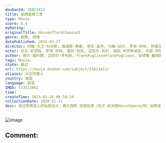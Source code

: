 ```yaml
---
doubanId: 25823412
title: 纸牌屋第三季
type: Movie
score: 8.4
myRating: 
originalTitle: HouseofCardsSeason3
genre: 剧情, 惊悚
datePublished: 2015-02-27
director: 约翰·大卫·科尔斯, 詹姆斯·弗雷, 塔克·盖茨, 约翰·达尔, 罗宾·怀特, 阿格涅丝卡·霍兰
actor: 凯文·史派西, 罗宾·怀特, 莫莉·帕克, 迈克尔·凯利, 瑞秋·布罗斯纳安, 杰妮·阿特金森, 内森·达罗, 康斯坦斯·齐默, 德里克·塞西尔, 拉斯·米克尔森, 伊丽莎白·玛维尔, 奥莉维亚·卢卡尔迪, 莫赞·玛诺, 雷格·, 马赫沙拉·阿里, 伊萨·戴维斯, 丹·弗兰科, 克里斯蒂安·卡玛戈, 阿莱西娅·苏什科, 普娜·贾甘纳坦, 肖恩·多伊尔, 约翰·道曼, 本尼托·马丁内斯, 金·迪肯斯, 克里斯蒂娜·林德, 保罗·斯帕克斯, 史蒂芬·寇贝尔, 吉米·辛普森
author: 鲍尔·威利蒙, 迈克尔·多布斯, FrankPuglieseFrankPugliese, 安德鲁·戴维斯, LauraEasonLauraEason
tags: Movie, 
state: 看过
url: https://movie.douban.com/subject/25823412/
aliases: 众议院要人
country: 美国
language: 英语
IMDb: tt3513862
time: 
createTime: 2023-01-24 00:50:34
collectionDate: 2020-11-11
desc: 经过煞费苦心的钻营设计，弗兰西斯·安德伍德（凯文·史派西KevinSpacey饰）如愿坐上总统宝座。但在他执政的半年时间里，民调支持率一路走低，而其强硬专横的执政风格也在党内外备受争议。为了成功...
---
```


![image](p2226185451.jpg)

Comment: 
---

